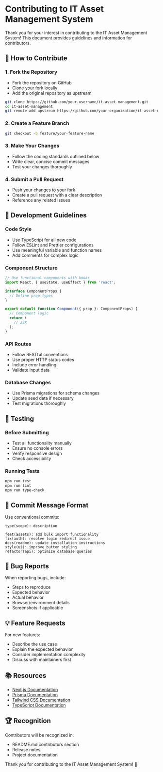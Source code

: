 # Contributing to IT Asset Management System

Thank you for your interest in contributing to the IT Asset Management System! This document provides guidelines and information for contributors.

## 🤝 How to Contribute

### 1. Fork the Repository
- Fork the repository on GitHub
- Clone your fork locally
- Add the original repository as upstream

```bash
git clone https://github.com/your-username/it-asset-management.git
cd it-asset-management
git remote add upstream https://github.com/your-organization/it-asset-management.git
```

### 2. Create a Feature Branch
```bash
git checkout -b feature/your-feature-name
```

### 3. Make Your Changes
- Follow the coding standards outlined below
- Write clear, concise commit messages
- Test your changes thoroughly

### 4. Submit a Pull Request
- Push your changes to your fork
- Create a pull request with a clear description
- Reference any related issues

## 🎯 Development Guidelines

### Code Style
- Use TypeScript for all new code
- Follow ESLint and Prettier configurations
- Use meaningful variable and function names
- Add comments for complex logic

### Component Structure
```typescript
// Use functional components with hooks
import React, { useState, useEffect } from 'react';

interface ComponentProps {
  // Define prop types
}

export default function Component({ prop }: ComponentProps) {
  // Component logic
  return (
    // JSX
  );
}
```

### API Routes
- Follow RESTful conventions
- Use proper HTTP status codes
- Include error handling
- Validate input data

### Database Changes
- Use Prisma migrations for schema changes
- Update seed data if necessary
- Test migrations thoroughly

## 🧪 Testing

### Before Submitting
- Test all functionality manually
- Ensure no console errors
- Verify responsive design
- Check accessibility

### Running Tests
```bash
npm run test
npm run lint
npm run type-check
```

## 📝 Commit Message Format

Use conventional commits:
```
type(scope): description

feat(assets): add bulk import functionality
fix(auth): resolve login redirect issue
docs(readme): update installation instructions
style(ui): improve button styling
refactor(api): optimize database queries
```

## 🐛 Bug Reports

When reporting bugs, include:
- Steps to reproduce
- Expected behavior
- Actual behavior
- Browser/environment details
- Screenshots if applicable

## 💡 Feature Requests

For new features:
- Describe the use case
- Explain the expected behavior
- Consider implementation complexity
- Discuss with maintainers first

## 📚 Resources

- [Next.js Documentation](https://nextjs.org/docs)
- [Prisma Documentation](https://www.prisma.io/docs)
- [Tailwind CSS Documentation](https://tailwindcss.com/docs)
- [TypeScript Documentation](https://www.typescriptlang.org/docs)

## 🏆 Recognition

Contributors will be recognized in:
- README.md contributors section
- Release notes
- Project documentation

Thank you for contributing to the IT Asset Management System! 🚀
